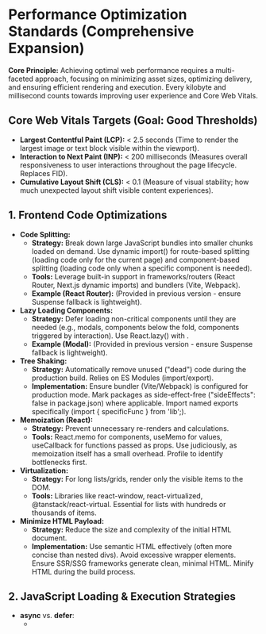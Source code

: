 # __Performance Optimization Standards \(Comprehensive Expansion\)__

__Core Principle:__ Achieving optimal web performance requires a multi\-faceted approach, focusing on minimizing asset sizes, optimizing delivery, and ensuring efficient rendering and execution\. Every kilobyte and millisecond counts towards improving user experience and Core Web Vitals\.

## __Core Web Vitals Targets \(Goal: Good Thresholds\)__

- __Largest Contentful Paint \(LCP\):__ < 2\.5 seconds \(Time to render the largest image or text block visible within the viewport\)\.
- __Interaction to Next Paint \(INP\):__ < 200 milliseconds \(Measures overall responsiveness to user interactions throughout the page lifecycle\. Replaces FID\)\.
- __Cumulative Layout Shift \(CLS\):__ < 0\.1 \(Measure of visual stability; how much unexpected layout shift visible content experiences\)\.

## __1\. Frontend Code Optimizations__

- __Code Splitting:__
	- __Strategy:__ Break down large JavaScript bundles into smaller chunks loaded on demand\. Use dynamic import\(\) for route\-based splitting \(loading code only for the current page\) and component\-based splitting \(loading code only when a specific component is needed\)\.
	- __Tools:__ Leverage built\-in support in frameworks/routers \(React Router, Next\.js dynamic imports\) and bundlers \(Vite, Webpack\)\.
	- __Example \(React Router\):__ \(Provided in previous version \- ensure Suspense fallback is lightweight\)\.
- __Lazy Loading Components:__
	- __Strategy:__ Defer loading non\-critical components until they are needed \(e\.g\., modals, components below the fold, components triggered by interaction\)\. Use React\.lazy\(\) with <Suspense>\.
	- __Example \(Modal\):__ \(Provided in previous version \- ensure Suspense fallback is lightweight\)\.
- __Tree Shaking:__
	- __Strategy:__ Automatically remove unused \("dead"\) code during the production build\. Relies on ES Modules \(import/export\)\.
	- __Implementation:__ Ensure bundler \(Vite/Webpack\) is configured for production mode\. Mark packages as side\-effect\-free \("sideEffects": false in package\.json\) where applicable\. Import named exports specifically \(import \{ specificFunc \} from 'lib';\)\.
- __Memoization \(React\):__
	- __Strategy:__ Prevent unnecessary re\-renders and calculations\.
	- __Tools:__ React\.memo for components, useMemo for values, useCallback for functions passed as props\. Use judiciously, as memoization itself has a small overhead\. Profile to identify bottlenecks first\.
- __Virtualization:__
	- __Strategy:__ For long lists/grids, render only the visible items to the DOM\.
	- __Tools:__ Libraries like react\-window, react\-virtualized, @tanstack/react\-virtual\. Essential for lists with hundreds or thousands of items\.
- __Minimize HTML Payload:__
	- __Strategy:__ Reduce the size and complexity of the initial HTML document\.
	- __Implementation:__ Use semantic HTML effectively \(often more concise than nested divs\)\. Avoid excessive wrapper elements\. Ensure SSR/SSG frameworks generate clean, minimal HTML\. Minify HTML during the build process\.

## __2\. JavaScript Loading & Execution Strategies__

- __async__ vs\. __defer__:
	- <script async src="\.\.\.">: Downloads script asynchronously without blocking HTML parsing, executes as soon as downloaded \(potentially out of order, interrupting parsing\)\. Best for independent, non\-critical scripts \(e\.g\., some analytics\)\.
	- <script defer src="\.\.\.">: Downloads script asynchronously without blocking HTML parsing, executes *after* HTML parsing is complete, in the order they appear in the document\. Generally preferred for main application scripts placed in the <head>\.
- __Placement:__ Place non\-critical scripts just before the closing </body> tag if not using defer\.
- __Dynamic Loading:__ Load non\-essential scripts \(e\.g\., chat widgets, social media SDKs\) programmatically via JavaScript after the initial page load is complete or upon user interaction \(e\.g\., clicking a "Chat" button\)\.
- __Module Loading:__ Use native ES Modules for modern browsers where possible\.

## __3\. CSS Optimization__

- __Minimal CSS Approach:__
	- __Utility\-First \(Tailwind CSS\):__ Encourages reuse and avoids large, monolithic CSS files\. Ensure purge/content configuration is correctly set up in tailwind\.config\.js to remove unused styles in production builds\.
	- __Avoid Large Frameworks Unnecessarily:__ If not using Tailwind or similar, avoid including large CSS frameworks \(like Bootstrap CSS\) if only using a small part of them\.
- __Critical CSS:__
	- __Strategy:__ Identify the minimal CSS required to render the above\-the\-fold content for the initial view\. Inline this critical CSS in the <head> of the HTML document\. Load the rest of the CSS asynchronously\.
	- __Tools:__ Use tools like critical or online generators to extract critical CSS\. This significantly improves First Contentful Paint \(FCP\) and LCP\.
- __Asynchronous Loading:__ Load non\-critical CSS files asynchronously using techniques like <link rel="preload" href="styles\.css" as="style" onload="this\.onload=null;this\.rel='stylesheet'">\.
- __Avoid @import:__ Do not use @import inside CSS files, as it blocks parallel downloading\. Use <link> tags in HTML or bundle CSS using build tools\.
- __Minification:__ Minify CSS during the production build\.

## __4\. Image Handling \(Expanded\)__

- __Modern Formats:__ Prioritize AVIF and WebP for their superior compression\. Use the <picture> element for robust fallback support\. Automate format conversion during build or via an image CDN\.  
<picture>  
  <source srcset="image\.avif" type="image/avif">  
  <source srcset="image\.webp" type="image/webp">  
  <img src="image\.jpg" alt="Descriptive alt text" width="800" height="600" loading="lazy">  
</picture>  

- __Responsive Images \(srcset & sizes\):__
	- __srcset__: Provide multiple image sizes \(e\.g\., image\-400w\.jpg 400w, image\-800w\.jpg 800w, image\-1200w\.jpg 1200w\)\.
	- __sizes__: __Crucially important\.__ Inform the browser how wide the image will be displayed at different viewport sizes \(e\.g\., sizes="\(max\-width: 600px\) 100vw, \(max\-width: 900px\) 50vw, 33vw"\)\. Incorrect sizes negates the benefit of srcset\.
	- __Automation:__ Use build tools or image CDNs to automatically generate different image sizes\.
- __Explicit Dimensions:__ Always provide width and height attributes on <img> tags \(matching the intrinsic size of the *default* src image\)\. This allows the browser to reserve space, preventing layout shifts \(CLS\) while images load\. CSS can still override the displayed size\.
- __Lazy Loading:__ Use native loading="lazy" for all images and iframes below the fold\.
- __Compression:__ Automate image compression \(lossy for JPG/WebP/AVIF, lossless for PNG unless transparency isn't needed\) in the build pipeline or via an image CDN\.
- __Placeholders:__ Use effective placeholders \(LQIP, SVG, dominant color, skeleton screens\) to improve perceived performance and reduce CLS\.
- __Image CDNs:__ Services like Cloudinary, Imgix, or Cloudflare Images can automatically handle format conversion, resizing, compression, and efficient global delivery\.

## __5\. Font Optimization__

- __Formats:__ Use modern formats like WOFF2 for best compression\.
- __Subsetting:__ Include only the characters/glyphs actually used on the site\. Especially important for large character sets or icon fonts\. Tools like glyphhanger or online font converters can help\.
- __font\-display__: Use font\-display: swap; in @font\-face rules\. This shows fallback/system text immediately while the custom font loads, improving perceived performance \(avoids invisible text\) but can cause a Flash Of Unstyled Text \(FOUT\)\. Other values like optional or fallback offer different trade\-offs\.
- __Preloading:__ Preload critical font files discovered early in the <head> using <link rel="preload" href="/fonts/font\.woff2" as="font" type="font/woff2" crossorigin>\.
- __System Fonts:__ Consider using a system font stack for body text to avoid loading custom fonts altogether for maximum performance, especially if branding allows\.

## __6\. Third\-Party Script Management__

- __Audit:__ Regularly audit all third\-party scripts \(analytics, ads, trackers, widgets, A/B testing tools\)\. Understand their purpose and performance impact \(using tools like WebPageTest or Lighthouse\)\.
- __Minimize:__ Remove any non\-essential third\-party scripts\. Question the value vs\. performance cost of each one\.
- __Load Asynchronously:__ Load third\-party scripts using async or defer whenever possible\.
- __Dynamic Loading:__ Consider loading less critical third\-party scripts \(e\.g\., chat widgets\) only after the main page content is interactive or upon specific user interaction\.
- __Tag Managers \(GTM\):__ Use Google Tag Manager carefully\. While it centralizes tag management, adding many tags can still significantly impact performance\. Audit GTM containers regularly\.

## __7\. API Strategy__

- \(Content from previous version remains relevant: Minimize Requests, Caching, Payload Size\)\.
- __Reinforce Caching:__ Emphasize aggressive caching at multiple levels \(client\-side data libraries, browser HTTP cache, CDN, backend response cache\)\.

## __8\. Asset Strategy \(Delivery\)__

- __Compression:__ Ensure Brotli \(preferred\) or Gzip is enabled for all text\-based assets on the server/CDN\.
- __Minification:__ Automate minification of HTML, CSS, and JS during production builds\.
- __CDN:__ Serve *all* static assets \(JS, CSS, images, fonts\) from a CDN with global edge locations\. Configure CDN caching rules effectively\.
- __HTTP/2 or HTTP/3:__ Ensure your hosting/CDN supports HTTP/2 or HTTP/3 for multiplexing and reduced latency\.

## __9\. Build Analysis__

- \(Content from previous version remains relevant: Use bundler analyzers\)\.
- __Regular Review:__ Make bundle analysis a regular part of the development/review process, not just an occasional check\.

## __10\. Monitoring \(Real User & Synthetic\)__

- \(Content from previous version remains relevant: RUM, Synthetic Testing, Budgets\)\.
- __Focus on Trends:__ Monitor performance metrics over time to identify regressions or improvements resulting from optimization efforts\. Segment data by device type, geography, connection speed\.

